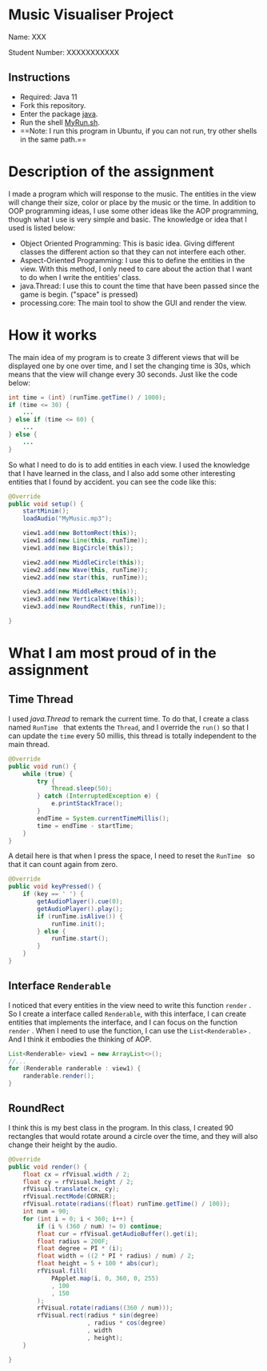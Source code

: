 # Music Visualiser Project

Name: XXX

Student Number:  XXXXXXXXXXX

## Instructions
- Required: Java 11
- Fork this repository.
- Enter the package [java](https://github.com/0ceanstar/MusicVisuals/tree/master/java).
- Run the shell [MyRun.sh](https://github.com/0ceanstar/MusicVisuals/blob/master/java/run.sh).
- ==Note: I run this program in Ubuntu, if you can not run, try other shells in the same path.==

# Description of the assignment

I made a program which will response to the music. The entities in the view will change their size, color or place by the music or the time. In addition to OOP programming ideas, I use some other ideas like the AOP programming, though what I use is very simple and basic. The knowledge or idea that I used is listed below:

- Object Oriented Programming: This is basic idea.  Giving different classes the different action so that they can not interfere each other. 
- Aspect-Oriented Programming: I use this to define the entities in the view. With this method, I only need to care about the action that I want to do when I write the entities' class. 
- java.Thread: I use this to count the time that have been passed since the game is begin. ("space" is pressed)
- processing.core: The main tool to show the GUI and render the view.

# How it works

The main idea of my program is to create 3 different views that will be displayed one by one over time, and I set the changing time is 30s, which means that the view will change every 30 seconds. Just like the code below:

```java
int time = (int) (runTime.getTime() / 1000);
if (time <= 30) {
    ...
} else if (time <= 60) {
    ...
} else {
    ...
}
```

So what I need to do is to add entities in each view. I used the knowledge that I have learned in the class, and I also add some other interesting entities that I found by accident. you can see the code like this:

```java
@Override
public void setup() {
    startMinim();
    loadAudio("MyMusic.mp3");

    view1.add(new BottomRect(this));
    view1.add(new Line(this, runTime));
    view1.add(new BigCircle(this));

    view2.add(new MiddleCircle(this));
    view2.add(new Wave(this, runTime));
    view2.add(new star(this, runTime));

    view3.add(new MiddleRect(this));
    view3.add(new VerticalWave(this));
    view3.add(new RoundRect(this, runTime));

}
```

# What I am most proud of in the assignment

## Time Thread

I used *java.Thread* to remark the current time. To do that, I create a class named `RunTime ` that extents the `Thread`, and I override the `run()` so that I can update the `time` every 50 millis, this thread is totally independent to the main thread. 

```java
@Override
public void run() {
    while (true) {
        try {
            Thread.sleep(50);
        } catch (InterruptedException e) {
            e.printStackTrace();
        }
        endTime = System.currentTimeMillis();
        time = endTime - startTime;
    }
}
```

A detail here is that when I press the space, I need to reset the `RunTime ` so that it can count again from zero.

```java
@Override
public void keyPressed() {
    if (key == ' ') {
        getAudioPlayer().cue(0);
        getAudioPlayer().play();
        if (runTime.isAlive()) {
            runTime.init();
        } else {
            runTime.start();
        }
    }
}
```

## Interface `Renderable`

I noticed that every entities in the view need to write this function `render` . So I create a interface called `Renderable`, with this interface, I can create entities that implements the interface, and I can focus on the function `render` . When I need to use the function, I can use the `List<Renderable>` . And I think it embodies the thinking of AOP. 

```java
List<Renderable> view1 = new ArrayList<>();
//...
for (Renderable randerable : view1) {
    randerable.render();
}
```

##  RoundRect

I think this is my best class in the program. In this class, I created 90 rectangles that would rotate around a circle over the time, and they will also change their height by the audio.

```java
@Override
public void render() {
    float cx = rfVisual.width / 2;
    float cy = rfVisual.height / 2;
    rfVisual.translate(cx, cy);
    rfVisual.rectMode(CORNER);
    rfVisual.rotate(radians((float) runTime.getTime() / 100));
    int num = 90;
    for (int i = 0; i < 360; i++) {
        if (i % (360 / num) != 0) continue;
        float cur = rfVisual.getAudioBuffer().get(i);
        float radius = 200F;
        float degree = PI * (i);
        float width = ((2 * PI * radius) / num) / 2;
        float height = 5 + 100 * abs(cur);
        rfVisual.fill(
            PApplet.map(i, 0, 360, 0, 255)
            , 100
            , 150
        );
        rfVisual.rotate(radians((360 / num)));
        rfVisual.rect(radius * sin(degree)
                      , radius * cos(degree)
                      , width
                      , height);
    }

}
```



